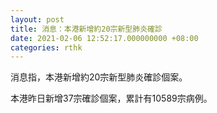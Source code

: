 ```yaml
---
layout: post
title: 消息：本港新增約20宗新型肺炎確診
date: 2021-02-06 12:52:17.000000000 +08:00
categories: rthk
---
```


消息指，本港新增約20宗新型肺炎確診個案。

本港昨日新增37宗確診個案，累計有10589宗病例。
